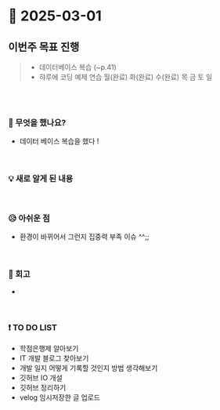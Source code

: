 # 📅 2025-03-01

## 이번주 목표 진행
>- 데이터베이스 복습 (~p.41)
>- 햐루에 코딩 예제 연습 월(완료) 화(완료) 수(완료) 목 금 토 일

<br><br>

### 👀 무엇을 했나요?
- 데이터 베이스 복습을 했다 !


<br>

### 💡 새로 알게 된 내용

<br>

### 😥 아쉬운 점
- 환경이 바뀌어서 그런지 집중력 부족 이슈 ^^;;
<br>

### 💬 회고
- 

<br>

### ❗ TO DO LIST
- 학점은행제 알아보기
- IT 개발 블로그 찾아보기
- 개발 일지 어떻게 기록할 것인지 방법 생각해보기
- 깃허브 IO 개설
- 깃허브 정리하기
- velog 임시저장한 글 업로드
